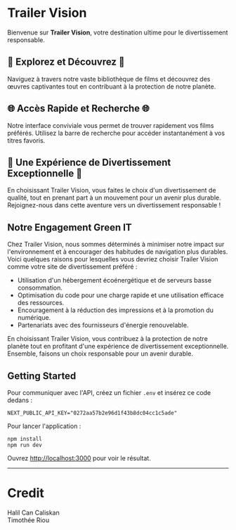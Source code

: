 # Trailer Vision

Bienvenue sur **Trailer Vision**, votre destination ultime pour le divertissement responsable.

## 🎥 Explorez et Découvrez 🎥

Naviguez à travers notre vaste bibliothèque de films et découvrez des œuvres captivantes tout en contribuant à la protection de notre planète.

## 🌐 Accès Rapide et Recherche 🌐

Notre interface conviviale vous permet de trouver rapidement vos films préférés. Utilisez la barre de recherche pour accéder instantanément à vos titres favoris.

## 🚀 Une Expérience de Divertissement Exceptionnelle 🚀

En choisissant Trailer Vision, vous faites le choix d'un divertissement de qualité, tout en prenant part à un mouvement pour un avenir plus durable. Rejoignez-nous dans cette aventure vers un divertissement responsable !

## Notre Engagement Green IT

Chez Trailer Vision, nous sommes déterminés à minimiser notre impact sur l'environnement et à encourager des habitudes de navigation plus durables. Voici quelques raisons pour lesquelles vous devriez choisir Trailer Vision comme votre site de divertissement préféré :

- Utilisation d'un hébergement écoénergétique et de serveurs basse consommation.
- Optimisation du code pour une charge rapide et une utilisation efficace des ressources.
- Encouragement à la réduction des impressions et à la promotion du numérique.
- Partenariats avec des fournisseurs d'énergie renouvelable.

En choisissant Trailer Vision, vous contribuez à la protection de notre planète tout en profitant d'une expérience de divertissement exceptionnelle. Ensemble, faisons un choix responsable pour un avenir durable.

## Getting Started

Pour communiquer avec l'API, créez un fichier `.env` et insérez ce code dedans :

```
NEXT_PUBLIC_API_KEY="0272aa57b2e96d1f43b8dc04cc1c5ade"
```

Pour lancer l'application :

```
npm install
npm run dev
```

Ouvrez [http://localhost:3000](http://localhost:3000) pour voir le résultat.

---

# Credit

Halil Can Caliskan  
Timothée Riou
